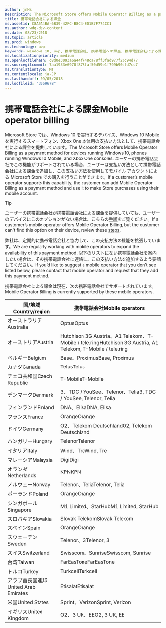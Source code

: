 ```yaml
---
author: jnHs
Description: The Microsoft Store offers Mobile Operator Billing as a payment method for mobile operators who support this capability.
title: 携帯電話会社による課金
ms.assetid: C8A5A4BA-6B39-42FC-B8C4-ED1B7F774CC1
ms.author: wdg-dev-content
ms.date: 08/23/2018
ms.topic: article
ms.prod: windows
ms.technology: uwp
keywords: windows 10, uwp, 携帯電話会社, 携帯電話への課金, 携帯電話会社による課金
ms.localizationpriority: medium
ms.openlocfilehash: c8d0e3093a6a44f748ca78ff3fad977f2cc94d77
ms.sourcegitcommit: 7aa1933e6970f878faf50d59e1f799b90afd7cc7
ms.translationtype: MT
ms.contentlocale: ja-JP
ms.lasthandoff: 09/05/2018
ms.locfileid: "3369678"
---
```

# <a name="mobile-operator-billing"></a><span data-ttu-id="4f2c3-103">携帯電話会社による課金</span><span class="sxs-lookup"><span data-stu-id="4f2c3-103">Mobile operator billing</span></span>


<span data-ttu-id="4f2c3-104">Microsoft Store では、Windows 10 を実行するデバイス、Windows 10 Mobile を実行するスマートフォン、Xbox One 本体用の支払い方法として、携帯電話会社による課金を提供しています。</span><span class="sxs-lookup"><span data-stu-id="4f2c3-104">The Microsoft Store offers Mobile Operator Billing as a payment method for devices running Windows 10, phones running Windows 10 Mobile, and Xbox One consoles.</span></span> <span data-ttu-id="4f2c3-105">ユーザーの携帯電話会社でこの機能がサポートされている場合、ユーザーは支払い方法として携帯電話会社による課金を追加し、この支払い方法を使用してモバイル アカウントによる Microsoft Store での購入を行うことができます。</span><span class="sxs-lookup"><span data-stu-id="4f2c3-105">If a customer’s mobile operator supports this capability, the customer can add Mobile Operator Billing as a payment method and use it to make Store purchases using their mobile account.</span></span>

> [!TIP]
>  <span data-ttu-id="4f2c3-106">ユーザーの携帯電話会社が携帯電話会社による課金を提供していても、ユーザーのデバイスにこのオプションがない場合は、こちらの[手順](http://go.microsoft.com/fwlink/p/?LinkId=523993)をご覧ください。</span><span class="sxs-lookup"><span data-stu-id="4f2c3-106">If a customer’s mobile operator offers Mobile Operator Billing, but the customer can't find this option on their device, review these [steps](http://go.microsoft.com/fwlink/p/?LinkId=523993).</span></span>

<span data-ttu-id="4f2c3-107">弊社は、定期的に携帯電話会社と協力して、この支払方法の機能を拡張しています。</span><span class="sxs-lookup"><span data-stu-id="4f2c3-107">We are regularly working with mobile operators to expand the availability of this payment method.</span></span> <span data-ttu-id="4f2c3-108">以下のリストにない携帯電話会社を案内したい場合は、その携帯電話会社に連絡し、この支払い方法を追加するよう要請してください。</span><span class="sxs-lookup"><span data-stu-id="4f2c3-108">If you’d like to suggest a mobile operator that you don’t see listed below, please contact that mobile operator and request that they add this payment method.</span></span>

<span data-ttu-id="4f2c3-109">携帯電話会社による課金は現在、次の携帯電話会社でサポートされています。</span><span class="sxs-lookup"><span data-stu-id="4f2c3-109">Mobile Operator Billing is currently supported by these mobile operators.</span></span>

| <span data-ttu-id="4f2c3-110">国/地域</span><span class="sxs-lookup"><span data-stu-id="4f2c3-110">Country/region</span></span>  | <span data-ttu-id="4f2c3-111">携帯電話会社</span><span class="sxs-lookup"><span data-stu-id="4f2c3-111">Mobile operators</span></span>                 |
|-----------------|----------------------------------|
| <span data-ttu-id="4f2c3-112">オーストラリア</span><span class="sxs-lookup"><span data-stu-id="4f2c3-112">Australia</span></span>       | <span data-ttu-id="4f2c3-113">Optus</span><span class="sxs-lookup"><span data-stu-id="4f2c3-113">Optus</span></span>                            |
| <span data-ttu-id="4f2c3-114">オーストリア</span><span class="sxs-lookup"><span data-stu-id="4f2c3-114">Austria</span></span>         | <span data-ttu-id="4f2c3-115">Hutchison 3G Austria、A1 Telekom、T-Mobile / tele.ring</span><span class="sxs-lookup"><span data-stu-id="4f2c3-115">Hutchison 3G Austria, A1 Telekom, T-Mobile / tele.ring</span></span>  |
| <span data-ttu-id="4f2c3-116">ベルギー</span><span class="sxs-lookup"><span data-stu-id="4f2c3-116">Belgium</span></span>         | <span data-ttu-id="4f2c3-117">Base、Proximus</span><span class="sxs-lookup"><span data-stu-id="4f2c3-117">Base, Proximus</span></span>                   |
| <span data-ttu-id="4f2c3-118">カナダ</span><span class="sxs-lookup"><span data-stu-id="4f2c3-118">Canada</span></span>          | <span data-ttu-id="4f2c3-119">Telus</span><span class="sxs-lookup"><span data-stu-id="4f2c3-119">Telus</span></span>                            |
| <span data-ttu-id="4f2c3-120">チェコ共和国</span><span class="sxs-lookup"><span data-stu-id="4f2c3-120">Czech Republic</span></span>  | <span data-ttu-id="4f2c3-121">T-Mobile</span><span class="sxs-lookup"><span data-stu-id="4f2c3-121">T-Mobile</span></span>                         |
| <span data-ttu-id="4f2c3-122">デンマーク</span><span class="sxs-lookup"><span data-stu-id="4f2c3-122">Denmark</span></span>         | <span data-ttu-id="4f2c3-123">3、TDC / YouSee、Telenor、Telia</span><span class="sxs-lookup"><span data-stu-id="4f2c3-123">3, TDC / YouSee, Telenor, Telia</span></span>  |
| <span data-ttu-id="4f2c3-124">フィンランド</span><span class="sxs-lookup"><span data-stu-id="4f2c3-124">Finland</span></span>         | <span data-ttu-id="4f2c3-125">DNA、Elisa</span><span class="sxs-lookup"><span data-stu-id="4f2c3-125">DNA, Elisa</span></span>                       |
| <span data-ttu-id="4f2c3-126">フランス</span><span class="sxs-lookup"><span data-stu-id="4f2c3-126">France</span></span>          | <span data-ttu-id="4f2c3-127">Orange</span><span class="sxs-lookup"><span data-stu-id="4f2c3-127">Orange</span></span>                           |
| <span data-ttu-id="4f2c3-128">ドイツ</span><span class="sxs-lookup"><span data-stu-id="4f2c3-128">Germany</span></span>         | <span data-ttu-id="4f2c3-129">O2、Telekom Deutschland</span><span class="sxs-lookup"><span data-stu-id="4f2c3-129">O2, Telekom Deutschland</span></span>          |
| <span data-ttu-id="4f2c3-130">ハンガリー</span><span class="sxs-lookup"><span data-stu-id="4f2c3-130">Hungary</span></span>         | <span data-ttu-id="4f2c3-131">Telenor</span><span class="sxs-lookup"><span data-stu-id="4f2c3-131">Telenor</span></span>                          |
| <span data-ttu-id="4f2c3-132">イタリア</span><span class="sxs-lookup"><span data-stu-id="4f2c3-132">Italy</span></span>           | <span data-ttu-id="4f2c3-133">Wind、Tre</span><span class="sxs-lookup"><span data-stu-id="4f2c3-133">Wind, Tre</span></span>                        |
| <span data-ttu-id="4f2c3-134">マレーシア</span><span class="sxs-lookup"><span data-stu-id="4f2c3-134">Malaysia</span></span>        | <span data-ttu-id="4f2c3-135">Digi</span><span class="sxs-lookup"><span data-stu-id="4f2c3-135">Digi</span></span>                             |
| <span data-ttu-id="4f2c3-136">オランダ</span><span class="sxs-lookup"><span data-stu-id="4f2c3-136">Netherlands</span></span>     | <span data-ttu-id="4f2c3-137">KPN</span><span class="sxs-lookup"><span data-stu-id="4f2c3-137">KPN</span></span>                              |
| <span data-ttu-id="4f2c3-138">ノルウェー</span><span class="sxs-lookup"><span data-stu-id="4f2c3-138">Norway</span></span>          | <span data-ttu-id="4f2c3-139">Telenor、Telia</span><span class="sxs-lookup"><span data-stu-id="4f2c3-139">Telenor, Telia</span></span>                   |
| <span data-ttu-id="4f2c3-140">ポーランド</span><span class="sxs-lookup"><span data-stu-id="4f2c3-140">Poland</span></span>          | <span data-ttu-id="4f2c3-141">Orange</span><span class="sxs-lookup"><span data-stu-id="4f2c3-141">Orange</span></span>                           |
| <span data-ttu-id="4f2c3-142">シンガポール</span><span class="sxs-lookup"><span data-stu-id="4f2c3-142">Singapore</span></span>       | <span data-ttu-id="4f2c3-143">M1 Limited、StarHub</span><span class="sxs-lookup"><span data-stu-id="4f2c3-143">M1 Limited, StarHub</span></span>              |
| <span data-ttu-id="4f2c3-144">スロバキア</span><span class="sxs-lookup"><span data-stu-id="4f2c3-144">Slovakia</span></span>        | <span data-ttu-id="4f2c3-145">Slovak Telekom</span><span class="sxs-lookup"><span data-stu-id="4f2c3-145">Slovak Telekom</span></span>                   |
| <span data-ttu-id="4f2c3-146">スペイン</span><span class="sxs-lookup"><span data-stu-id="4f2c3-146">Spain</span></span>           | <span data-ttu-id="4f2c3-147">Orange</span><span class="sxs-lookup"><span data-stu-id="4f2c3-147">Orange</span></span>                           |
| <span data-ttu-id="4f2c3-148">スウェーデン</span><span class="sxs-lookup"><span data-stu-id="4f2c3-148">Sweden</span></span>          | <span data-ttu-id="4f2c3-149">Telenor、3</span><span class="sxs-lookup"><span data-stu-id="4f2c3-149">Telenor, 3</span></span>                       |
| <span data-ttu-id="4f2c3-150">スイス</span><span class="sxs-lookup"><span data-stu-id="4f2c3-150">Switzerland</span></span>     | <span data-ttu-id="4f2c3-151">Swisscom、Sunrise</span><span class="sxs-lookup"><span data-stu-id="4f2c3-151">Swisscom, Sunrise</span></span>                |
| <span data-ttu-id="4f2c3-152">台湾</span><span class="sxs-lookup"><span data-stu-id="4f2c3-152">Taiwan</span></span>          | <span data-ttu-id="4f2c3-153">FarEasTone</span><span class="sxs-lookup"><span data-stu-id="4f2c3-153">FarEasTone</span></span>                       |
| <span data-ttu-id="4f2c3-154">トルコ</span><span class="sxs-lookup"><span data-stu-id="4f2c3-154">Turkey</span></span>          | <span data-ttu-id="4f2c3-155">Turkcell</span><span class="sxs-lookup"><span data-stu-id="4f2c3-155">Turkcell</span></span>                         |
| <span data-ttu-id="4f2c3-156">アラブ首長国連邦</span><span class="sxs-lookup"><span data-stu-id="4f2c3-156">United Arab Emirates</span></span> | <span data-ttu-id="4f2c3-157">Etisalat</span><span class="sxs-lookup"><span data-stu-id="4f2c3-157">Etisalat</span></span>                    |
| <span data-ttu-id="4f2c3-158">米国</span><span class="sxs-lookup"><span data-stu-id="4f2c3-158">United States</span></span>   | <span data-ttu-id="4f2c3-159">Sprint、Verizon</span><span class="sxs-lookup"><span data-stu-id="4f2c3-159">Sprint, Verizon</span></span>                  |
| <span data-ttu-id="4f2c3-160">イギリス</span><span class="sxs-lookup"><span data-stu-id="4f2c3-160">United Kingdom</span></span>  | <span data-ttu-id="4f2c3-161">O2、3 UK、EE</span><span class="sxs-lookup"><span data-stu-id="4f2c3-161">O2, 3 UK, EE</span></span>                     |

 



 


 

 




